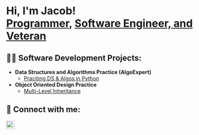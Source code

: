 <h1>Hi, I'm Jacob! <br/><a href="https://github.com/takejerrey">Programmer</a>, <a href="https://www.linkedin.com/in/jacob-terrey/">Software Engineer, and Veteran</a>

<h2>👨‍💻 Software Development Projects:</h2>

- <b>Data Structures and Algorithms Practice (AlgoExpert)</b>
  - [Praciting DS & Algos in Python](https://github.com/joshmadakor1/Algorithms-Practice)
- <b>Object Oriented Design Practice</b>
  - [Multi-Level Inheritance](https://github.com/takejerrey/Multi-Level-Inheritance-Java)


<h2> 🤳 Connect with me:</h2>


[<img align="left" alt="JoshMadakor | LinkedIn" width="22px" src="https://cdn.jsdelivr.net/npm/simple-icons@v3/icons/linkedin.svg" />][linkedin]

[linkedin]: https://www.linkedin.com/in/jacob-terrey/
